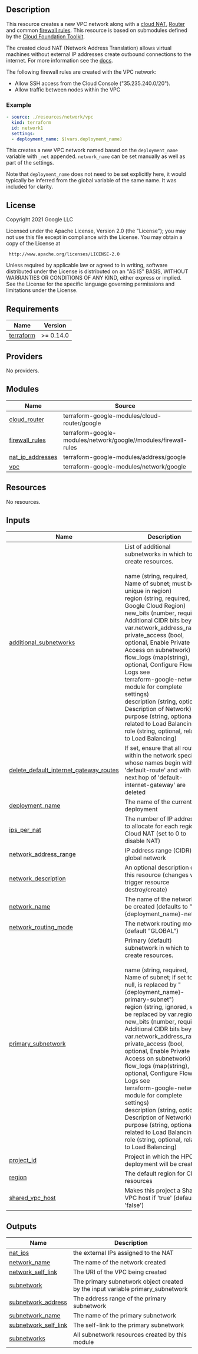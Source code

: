 ## Description

This resource creates a new VPC network along with a [cloud NAT](https://github.com/terraform-google-modules/terraform-google-cloud-nat),
[Router](https://github.com/terraform-google-modules/terraform-google-cloud-router)
and common [firewall rules](https://github.com/terraform-google-modules/terraform-google-network/tree/master/modules/firewall-rules).
This resource is based on submodules defined by the [Cloud Foundation Toolkit](https://cloud.google.com/foundation-toolkit).

The created cloud NAT (Network Address Translation) allows virtual machines
without external IP addresses create outbound connections to the internet. For
more information see the [docs](https://cloud.google.com/nat/docs/overview).

The following firewall rules are created with the VPC network:

* Allow SSH access from the Cloud Console ("35.235.240.0/20").
* Allow traffic between nodes within the VPC

### Example

```yaml
- source: ./resources/network/vpc
  kind: terraform
  id: network1
  settings:
  - deployment_name: $(vars.deployment_name)
```

This creates a new VPC network named based on the `deployment_name` variable
with `_net` appended. `network_name` can be set manually as well as part of the
settings.

Note that `deployment_name` does not need to be set explicitly here,
it would typically be inferred from the global variable of the same name. It was
included for clarity.

## License

<!-- BEGINNING OF PRE-COMMIT-TERRAFORM DOCS HOOK -->
Copyright 2021 Google LLC

Licensed under the Apache License, Version 2.0 (the "License");
you may not use this file except in compliance with the License.
You may obtain a copy of the License at

     http://www.apache.org/licenses/LICENSE-2.0

Unless required by applicable law or agreed to in writing, software
distributed under the License is distributed on an "AS IS" BASIS,
WITHOUT WARRANTIES OR CONDITIONS OF ANY KIND, either express or implied.
See the License for the specific language governing permissions and
limitations under the License.

## Requirements

| Name | Version |
|------|---------|
| <a name="requirement_terraform"></a> [terraform](#requirement\_terraform) | >= 0.14.0 |

## Providers

No providers.

## Modules

| Name | Source | Version |
|------|--------|---------|
| <a name="module_cloud_router"></a> [cloud\_router](#module\_cloud\_router) | terraform-google-modules/cloud-router/google | ~> 1.3 |
| <a name="module_firewall_rules"></a> [firewall\_rules](#module\_firewall\_rules) | terraform-google-modules/network/google//modules/firewall-rules | ~> 5.0 |
| <a name="module_nat_ip_addresses"></a> [nat\_ip\_addresses](#module\_nat\_ip\_addresses) | terraform-google-modules/address/google | ~> 3.1 |
| <a name="module_vpc"></a> [vpc](#module\_vpc) | terraform-google-modules/network/google | ~> 5.0 |

## Resources

No resources.

## Inputs

| Name | Description | Type | Default | Required |
|------|-------------|------|---------|:--------:|
| <a name="input_additional_subnetworks"></a> [additional\_subnetworks](#input\_additional\_subnetworks) | List of additional subnetworks in which to create resources.<br><br>  name           (string, required, Name of subnet; must be unique in region)<br>  region         (string, required, Google Cloud Region)<br>  new\_bits       (number, required, Additional CIDR bits beyond var.network\_address\_range)<br>  private\_access (bool, optional, Enable Private Access on subnetwork)<br>  flow\_logs      (map(string), optional, Configure Flow Logs see<br>                  terraform-google-network module for complete settings)<br>  description    (string, optional, Description of Network)<br>  purpose        (string, optional, related to Load Balancing)<br>  role           (string, optional, related to Load Balancing) | `list(map(string))` | `[]` | no |
| <a name="input_delete_default_internet_gateway_routes"></a> [delete\_default\_internet\_gateway\_routes](#input\_delete\_default\_internet\_gateway\_routes) | If set, ensure that all routes within the network specified whose names begin with 'default-route' and with a next hop of 'default-internet-gateway' are deleted | `bool` | `false` | no |
| <a name="input_deployment_name"></a> [deployment\_name](#input\_deployment\_name) | The name of the current deployment | `string` | n/a | yes |
| <a name="input_ips_per_nat"></a> [ips\_per\_nat](#input\_ips\_per\_nat) | The number of IP addresses to allocate for each regional Cloud NAT (set to 0 to disable NAT) | `number` | `2` | no |
| <a name="input_network_address_range"></a> [network\_address\_range](#input\_network\_address\_range) | IP address range (CIDR) for global network | `string` | `"10.0.0.0/9"` | no |
| <a name="input_network_description"></a> [network\_description](#input\_network\_description) | An optional description of this resource (changes will trigger resource destroy/create) | `string` | `""` | no |
| <a name="input_network_name"></a> [network\_name](#input\_network\_name) | The name of the network to be created (defaults to "{deployment\_name}-net") | `string` | `null` | no |
| <a name="input_network_routing_mode"></a> [network\_routing\_mode](#input\_network\_routing\_mode) | The network routing mode (default "GLOBAL") | `string` | `"GLOBAL"` | no |
| <a name="input_primary_subnetwork"></a> [primary\_subnetwork](#input\_primary\_subnetwork) | Primary (default) subnetwork in which to create resources.<br><br>  name           (string, required, Name of subnet; if set to null, is replaced by "{deployment\_name}-primary-subnet")<br>  region         (string, ignored, will be replaced by var.region)<br>  new\_bits       (number, required, Additional CIDR bits beyond var.network\_address\_range)<br>  private\_access (bool, optional, Enable Private Access on subnetwork)<br>  flow\_logs      (map(string), optional, Configure Flow Logs see<br>                  terraform-google-network module for complete settings)<br>  description    (string, optional, Description of Network)<br>  purpose        (string, optional, related to Load Balancing)<br>  role           (string, optional, related to Load Balancing) | `map(string)` | <pre>{<br>  "description": "Primary Subnetwork",<br>  "flow_logs": false,<br>  "name": null,<br>  "new_bits": 15,<br>  "private_access": true<br>}</pre> | no |
| <a name="input_project_id"></a> [project\_id](#input\_project\_id) | Project in which the HPC deployment will be created | `string` | n/a | yes |
| <a name="input_region"></a> [region](#input\_region) | The default region for Cloud resources | `string` | n/a | yes |
| <a name="input_shared_vpc_host"></a> [shared\_vpc\_host](#input\_shared\_vpc\_host) | Makes this project a Shared VPC host if 'true' (default 'false') | `bool` | `false` | no |

## Outputs

| Name | Description |
|------|-------------|
| <a name="output_nat_ips"></a> [nat\_ips](#output\_nat\_ips) | the external IPs assigned to the NAT |
| <a name="output_network_name"></a> [network\_name](#output\_network\_name) | The name of the network created |
| <a name="output_network_self_link"></a> [network\_self\_link](#output\_network\_self\_link) | The URI of the VPC being created |
| <a name="output_subnetwork"></a> [subnetwork](#output\_subnetwork) | The primary subnetwork object created by the input variable primary\_subnetwork |
| <a name="output_subnetwork_address"></a> [subnetwork\_address](#output\_subnetwork\_address) | The address range of the primary subnetwork |
| <a name="output_subnetwork_name"></a> [subnetwork\_name](#output\_subnetwork\_name) | The name of the primary subnetwork |
| <a name="output_subnetwork_self_link"></a> [subnetwork\_self\_link](#output\_subnetwork\_self\_link) | The self-link to the primary subnetwork |
| <a name="output_subnetworks"></a> [subnetworks](#output\_subnetworks) | All subnetwork resources created by this module |
<!-- END OF PRE-COMMIT-TERRAFORM DOCS HOOK -->
